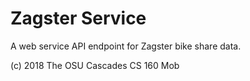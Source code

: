 # Zagster Service

A web service API endpoint for Zagster bike share data.

(c) 2018 The OSU Cascades CS 160 Mob

